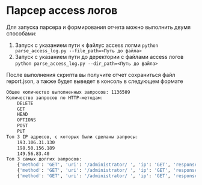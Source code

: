 # Парсер access логов
Для запуска парсера и формирования отчета можно выполнить двумя способами:
1. Запуск с указанием пути к файлус access логми
    `python parse_access_log.py --file_path=<Путь до файла> `
2. Запуск с указанием пути до деректории с файлами access логов
    `python parse_access_log.py --dir_path=<Путь до файла> `

После выполнения скрипта вы получите отчет сохраниться файл report.json, а также будет выведет в консоль в следующем формате
```bash
Общее количество выполненных запросов: 1136509
Количество запросов по HTTP-методам:
    DELETE
    GET
    HEAD
    OPTIONS
    POST
    PUT
Топ 3 IP адресов, с которых были сделаны запросы:
    193.106.31.130
    198.50.156.189
    149.56.83.40
Tоп 3 самых долгих запросов:
    {'method': 'GET', 'uri': '/administrator/ ', 'ip': 'GET', 'response_time': '9999', 'date_and_time': '18/Feb/2016:08:51:56 +0100'}
    {'method': 'GET', 'uri': '/administrator/ ', 'ip': 'GET', 'response_time': '9999', 'date_and_time': '18/Feb/2016:09:24:10 +0100'}
    {'method': 'GET', 'uri': '/administrator/ ', 'ip': 'GET', 'response_time': '9999', 'date_and_time': '18/Feb/2016:16:54:22 +0100'}
```